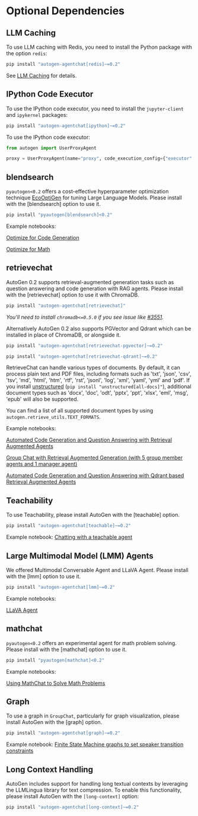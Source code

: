 # Optional Dependencies

## LLM Caching

To use LLM caching with Redis, you need to install the Python package with
the option `redis`:

```bash
pip install "autogen-agentchat[redis]~=0.2"
```

See [LLM Caching](/docs/topics/llm-caching) for details.

## IPython Code Executor

To use the IPython code executor, you need to install the `jupyter-client`
and `ipykernel` packages:

```bash
pip install "autogen-agentchat[ipython]~=0.2"
```

To use the IPython code executor:

```python
from autogen import UserProxyAgent

proxy = UserProxyAgent(name="proxy", code_execution_config={"executor": "ipython-embedded"})
```

## blendsearch

`pyautogen<0.2` offers a cost-effective hyperparameter optimization technique [EcoOptiGen](https://arxiv.org/abs/2303.04673) for tuning Large Language Models. Please install with the [blendsearch] option to use it.

```bash
pip install "pyautogen[blendsearch]<0.2"
```

Example notebooks:

[Optimize for Code Generation](https://github.com/superdapp/superdappstudio/blob/0.2/notebook/oai_completion.ipynb)

[Optimize for Math](https://github.com/superdapp/superdappstudio/blob/0.2/notebook/oai_chatgpt_gpt4.ipynb)

## retrievechat

AutoGen 0.2 supports retrieval-augmented generation tasks such as question answering and code generation with RAG agents. Please install with the [retrievechat] option to use it with ChromaDB.

```bash
pip install "autogen-agentchat[retrievechat]"
```
*You'll need to install `chromadb<=0.5.0` if you see issue like [#3551](https://github.com/superdapp/superdappstudio/issues/3551).*

Alternatively AutoGen 0.2 also supports PGVector and Qdrant which can be installed in place of ChromaDB, or alongside it.

```bash
pip install "autogen-agentchat[retrievechat-pgvector]~=0.2"
```

```bash
pip install "autogen-agentchat[retrievechat-qdrant]~=0.2"
```

RetrieveChat can handle various types of documents. By default, it can process
plain text and PDF files, including formats such as 'txt', 'json', 'csv', 'tsv',
'md', 'html', 'htm', 'rtf', 'rst', 'jsonl', 'log', 'xml', 'yaml', 'yml' and 'pdf'.
If you install [unstructured](https://unstructured-io.github.io/unstructured/installation/full_installation.html)
(`pip install "unstructured[all-docs]"`), additional document types such as 'docx',
'doc', 'odt', 'pptx', 'ppt', 'xlsx', 'eml', 'msg', 'epub' will also be supported.

You can find a list of all supported document types by using `autogen.retrieve_utils.TEXT_FORMATS`.

Example notebooks:

[Automated Code Generation and Question Answering with Retrieval Augmented Agents](https://github.com/superdapp/superdappstudio/blob/0.2/notebook/agentchat_RetrieveChat.ipynb)

[Group Chat with Retrieval Augmented Generation (with 5 group member agents and 1 manager agent)](https://github.com/superdapp/superdappstudio/blob/0.2/notebook/agentchat_groupchat_RAG.ipynb)

[Automated Code Generation and Question Answering with Qdrant based Retrieval Augmented Agents](https://github.com/superdapp/superdappstudio/blob/0.2/notebook/agentchat_RetrieveChat_qdrant.ipynb)

## Teachability

To use Teachability, please install AutoGen with the [teachable] option.

```bash
pip install "autogen-agentchat[teachable]~=0.2"
```

Example notebook: [Chatting with a teachable agent](https://github.com/superdapp/superdappstudio/blob/0.2/notebook/agentchat_teachability.ipynb)

## Large Multimodal Model (LMM) Agents

We offered Multimodal Conversable Agent and LLaVA Agent. Please install with the [lmm] option to use it.

```bash
pip install "autogen-agentchat[lmm]~=0.2"
```

Example notebooks:

[LLaVA Agent](https://github.com/superdapp/superdappstudio/blob/0.2/notebook/agentchat_lmm_llava.ipynb)

## mathchat

`pyautogen<0.2` offers an experimental agent for math problem solving. Please install with the [mathchat] option to use it.

```bash
pip install "pyautogen[mathchat]<0.2"
```

Example notebooks:

[Using MathChat to Solve Math Problems](https://github.com/superdapp/superdappstudio/blob/0.2/notebook/agentchat_MathChat.ipynb)

## Graph

To use a graph in `GroupChat`, particularly for graph visualization, please install AutoGen with the [graph] option.

```bash
pip install "autogen-agentchat[graph]~=0.2"
```

Example notebook: [Finite State Machine graphs to set speaker transition constraints](https://microsoft.github.io/autogen/docs/notebooks/agentchat_groupchat_finite_state_machine)

## Long Context Handling

AutoGen includes support for handling long textual contexts by leveraging the LLMLingua library for text compression. To enable this functionality, please install AutoGen with the `[long-context]` option:

```bash
pip install "autogen-agentchat[long-context]~=0.2"
```
